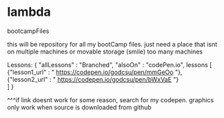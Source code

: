 # lambda
bootcampFiles

this will be repository for all my bootCamp files. just need a place that isnt on multiple machines or movable storage (smile) too many machines

Lessons: { 
  "allLessons" :  "Branched",
  "alsoOn" : "codePen.io",
  lessons [
    {"lesson1_url" :  " https://codepen.io/godcsu/pen/mmGeOo "},
    {"lesson2_url" :  " https://codepen.io/godcsu/pen/bWxVaE "}    
  ]
}

^^^if link doesnt work for some reason, search for my codepen. graphics only work when source is downloaded from github
